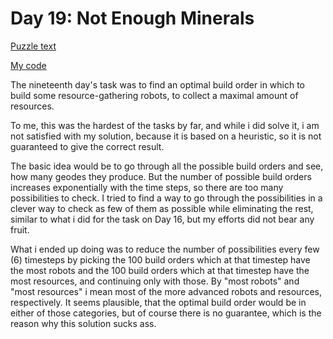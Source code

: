 # Day 19: Not Enough Minerals

[Puzzle text](https://adventofcode.com/2022/day/19)

[My code](https://github.com/DERAlfons/aoc2022/blob/master/Day18/Main.hs)

The nineteenth day's task was to find an optimal build order in which to build some
resource-gathering robots, to collect a maximal amount of resources.

To me, this was the hardest of the tasks by far, and while i did solve it, i am not satisfied with
my solution, because it is based on a heuristic, so it is not guaranteed to give the correct
result.

The basic idea would be to go through all the possible build orders and see, how many geodes they
produce. But the number of possible build orders increases exponentially with the time steps, so
there are too many possibilities to check. I tried to find a way to go through the possibilities in
a clever way to check as few of them as possible while eliminating the rest, similar to what i did
for the task on Day 16, but my efforts did not bear any fruit.

What i ended up doing was to reduce the number of possibilities every few (6) timesteps by picking
the 100 build orders which at that timestep have the most robots and the 100 build orders which at
that timestep have the most resources, and continuing only with those. By "most robots" and "most
resources" i mean most of the more advanced robots and resources, respectively. It seems plausible,
that the optimal build order would be in either of those categories, but of course there is no
guarantee, which is the reason why this solution sucks ass.
